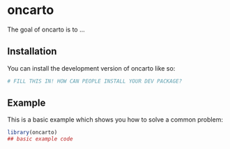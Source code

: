 
# oncarto

<!-- badges: start -->
<!-- badges: end -->

The goal of oncarto is to ...

## Installation

You can install the development version of oncarto like so:

``` r
# FILL THIS IN! HOW CAN PEOPLE INSTALL YOUR DEV PACKAGE?
```

## Example

This is a basic example which shows you how to solve a common problem:

``` r
library(oncarto)
## basic example code
```

